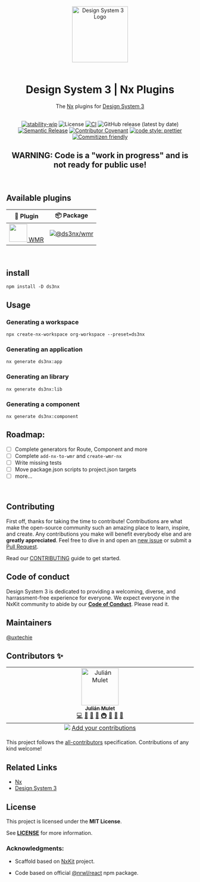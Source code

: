 <p align="center">
  <br/>
  <img width="150" src="https://github.com/ds3engine.png" alt="Design System 3 Logo">
  <br/>
  <br/>
</p>

<h1 align='center'>Design System 3 | Nx Plugins</h1>

<div align='center'>
  The <a href='https://nx.dev/'>Nx</a> plugins for <a href='https://github.com/ds3engine'>Design System 3</a>
  <br><br>

[![stability-wip](https://img.shields.io/badge/stability-wip-lightgrey.svg)](https://github.com/mkenney/software-guides/blob/master/STABILITY-BADGES.md#work-in-progress)
![License](https://img.shields.io/github/license/ds3engine/ds3nx?style=flat-square)
[![CI](https://img.shields.io/github/actions/workflow/status/ds3engine/ds3nx/ci.yml?label=CI&style=flat-square)](https://github.com/ds3engine/ds3nx/actions/workflows/ci.yml)
![GitHub release (latest by date)](https://img.shields.io/github/v/release/ds3engine/ds3nx?style=flat-square)
[![Semantic Release](https://img.shields.io/badge/%20%20%F0%9F%93%A6%F0%9F%9A%80-semantic--release-e10079.svg?style=flat-square)]()
[![Contributor Covenant](https://img.shields.io/badge/Contributor%20Covenant-2.1-4baaaa.svg?style=flat-square)](CODE_OF_CONDUCT.md)
[![code style: prettier](https://img.shields.io/badge/code_style-prettier-ff69b4.svg?style=flat-square)](https://github.com/prettier/prettier)
[![Commitizen friendly](https://img.shields.io/badge/commitizen-friendly-brightgreen.svg?style=flat-square)](http://commitizen.github.io/cz-cli/)

</div>

<h2 align='center'>WARNING: Code is a "work in progress" and is not ready for public use!</h2>

<br/>

## Available plugins

| 🔌 Plugin                                                                                                                         | 📦 Package                                                                                                                      |
| --------------------------------------------------------------------------------------------------------------------------------- | ------------------------------------------------------------------------------------------------------------------------------- |
| <a href="https://github.com/ds3engine/ds3nx/tree/main/packages/wmr"><img src="https://wmr.dev/assets/wmr.svg" width="48"> WMR</a> | [![@ds3nx/wmr](https://img.shields.io/npm/v/@ds3nx/wmr?label=%40ds3nx%2Fwmr&logo=nx)](https://www.npmjs.com/package/@ds3nx/wmr) |

<br/>

## install

```
npm install -D ds3nx
```

## Usage

### Generating a workspace

```
npx create-nx-workspace org-workspace --preset=ds3nx
```

### Generating an application

```
nx generate ds3nx:app
```

### Generating an library

```
nx generate ds3nx:lib
```

### Generating a component

```
nx generate ds3nx:component
```

## Roadmap:

- [ ] Complete generators for Route, Component and more
- [ ] Complete `add-nx-to-wmr` and `create-wmr-nx`
- [ ] Write missing tests
- [ ] Move package.json scripts to project.json targets
- [ ] more...

<br/>

## Contributing

First off, thanks for taking the time to contribute! Contributions are what make the open-source community such an amazing place to learn, inspire, and create. Any contributions you make will benefit everybody else and are **greatly appreciated**. Feel free to dive in and open an [new issue](https://github.com/ds3engine/nx/issues/new/choose) or submit a [Pull Request](https://github.com/ds3engine/nx/compare?expand=1).

Read our [CONTRIBUTING](CONTRIBUTING.md) guide to get started.

## Code of conduct

Design System 3 is dedicated to providing a welcoming, diverse, and harrassment-free experience for everyone. We expect everyone in the NxKit community to abide by our [**Code of Conduct**](CODE_OF_CONDUCT.md). Please read it.

## Maintainers

[@uxtechie](https://github.com/uxtechie)

## Contributors ✨

<!-- ALL-CONTRIBUTORS-LIST:START - Do not remove or modify this section -->
<!-- prettier-ignore-start -->
<!-- markdownlint-disable -->
<table>
  <tbody>
    <tr>
      <td align="center" valign="top" width="14.28%"><a href="https://www.linkedin.com/in/julianmulet/"><img src="https://avatars.githubusercontent.com/u/8160869?v=4?s=100" width="100px;" alt="Julián Mulet"/><br /><sub><b>Julián Mulet</b></sub></a><br /><a href="https://github.com/ds3engine/nx/commits?author=untechie" title="Code">💻</a> <a href="#tool-untechie" title="Tools">🔧</a> <a href="https://github.com/ds3engine/nx/pulls?q=is%3Apr+reviewed-by%3Auntechie" title="Reviewed Pull Requests">👀</a> <a href="#ideas-untechie" title="Ideas, Planning, & Feedback">🤔</a> <a href="#infra-untechie" title="Infrastructure (Hosting, Build-Tools, etc)">🚇</a> <a href="#maintenance-untechie" title="Maintenance">🚧</a> <a href="#projectManagement-untechie" title="Project Management">📆</a> <a href="https://github.com/ds3engine/nx/commits?author=untechie" title="Documentation">📖</a></td>
    </tr>
  </tbody>
  <tfoot>
    <tr>
      <td align="center" size="13px" colspan="7">
        <img src="https://raw.githubusercontent.com/all-contributors/all-contributors-cli/1b8533af435da9854653492b1327a23a4dbd0a10/assets/logo-small.svg">
          <a href="https://all-contributors.js.org/docs/en/bot/usage">Add your contributions</a>
        </img>
      </td>
    </tr>
  </tfoot>
</table>

<!-- markdownlint-restore -->
<!-- prettier-ignore-end -->

<!-- ALL-CONTRIBUTORS-LIST:END -->

This project follows the [all-contributors](https://github.com/all-contributors/all-contributors) specification. Contributions of any kind welcome!

## Related Links

- [Nx](https://nx.dev/)
- [Design System 3](https://github.com/ds3engine/ds3)

## License

This project is licensed under the **MIT License**.

See [**LICENSE**](LICENSE) for more information.

### Acknowledgments:

- Scaffold based on [NxKit](https://github.com/nxkit) project.

- Code based on official [@nrwl/react](https://www.npmjs.com/package/@nrwl/react) npm package.
